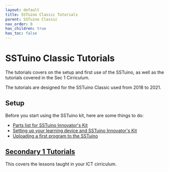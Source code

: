 ```yaml
---
layout: default
title: SSTuino Classic Tutorials
parent: SSTuino Classic
nav_order: 0
has_children: true
has_toc: false
---
```


# SSTuino Classic Tutorials

The tutorials covers on the setup and first use of the SSTuino, as well as the tutorials covered in the Sec 1 Cirriculum.

The tutorials are designed for the SSTuino Classic used from 2018 to 2021.

## Setup

Before you start using the SSTuino kit, here are some things to do:

* [Parts list for SSTuino Innovator's Kit](partsList.md)
* [Setting up your learning device and SSTuino Innovator's Kit](setup/index.md)
* [Uploading a first program to the SSTuino](helloWorld.md)

## [Secondary 1 Tutorials](Sec1/index.md)

This covers the lessons taught in your ICT cirriculum.